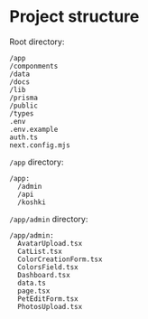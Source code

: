 # Project structure
Root directory:
```
/app
/componments
/data
/docs
/lib
/prisma
/public
/types
.env
.env.example
auth.ts
next.config.mjs
```
`/app` directory:
```
/app:
  /admin
  /api
  /koshki
```
`/app/admin` directory:
```
/app/admin:
  AvatarUpload.tsx
  CatList.tsx
  ColorCreationForm.tsx
  ColorsField.tsx
  Dashboard.tsx
  data.ts
  page.tsx
  PetEditForm.tsx
  PhotosUpload.tsx
```